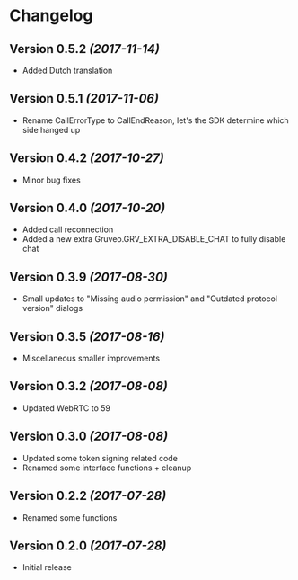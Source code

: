 Changelog
==========

Version 0.5.2 *(2017-11-14)*
----------------------------

 * Added Dutch translation

Version 0.5.1 *(2017-11-06)*
----------------------------

 * Rename CallErrorType to CallEndReason, let's the SDK determine which side hanged up

Version 0.4.2 *(2017-10-27)*
----------------------------

 * Minor bug fixes

Version 0.4.0 *(2017-10-20)*
----------------------------

 * Added call reconnection
 * Added a new extra Gruveo.GRV_EXTRA_DISABLE_CHAT to fully disable chat

Version 0.3.9 *(2017-08-30)*
----------------------------

 * Small updates to "Missing audio permission" and "Outdated protocol version" dialogs

Version 0.3.5 *(2017-08-16)*
----------------------------

 * Miscellaneous smaller improvements

Version 0.3.2 *(2017-08-08)*
----------------------------

 * Updated WebRTC to 59

Version 0.3.0 *(2017-08-08)*
----------------------------

 * Updated some token signing related code
 * Renamed some interface functions + cleanup

Version 0.2.2 *(2017-07-28)*
----------------------------

 * Renamed some functions
 
Version 0.2.0 *(2017-07-28)*
----------------------------

 * Initial release
